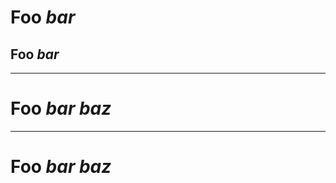 
<!-- https://spec.commonmark.org/0.30/#setext-heading -->

Foo *bar*
=========

Foo *bar*
---------

***

Foo *bar
baz*
====

***

  Foo *bar
baz*
   ===
